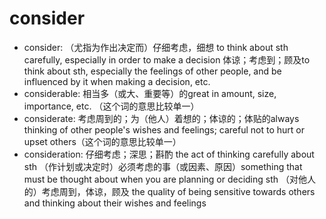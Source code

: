 # consider

- consider: （尤指为作出决定而）仔细考虑，细想 to think about sth carefully, especially in order to make a decision 体谅；考虑到；顾及to think about sth, especially the feelings of other people, and be influenced by it when making a decision, etc.
- considerable: 相当多（或大、重要等）的great in amount, size, importance, etc. （这个词的意思比较单一）
- considerate: 考虑周到的；为（他人）着想的；体谅的；体贴的always thinking of other people's wishes and feelings; careful not to hurt or upset others（这个词的意思比较单一）
- consideration: 仔细考虑；深思；斟酌 the act of thinking carefully about sth （作计划或决定时）必须考虑的事（或因素、原因）something that must be thought about when you are planning or deciding sth （对他人的）考虑周到，体谅，顾及 the quality of being sensitive towards others and thinking about their wishes and feelings
